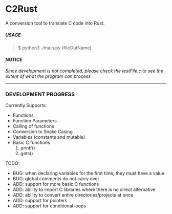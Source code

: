 # C2Rust
A conversion tool to translate C code into Rust.

##### USAGE
> $ python3 ./main.py <CFileIn> (fileOutName)

#### NOTICE
_Since development is not completed, please check the testFile.c to see the extent of what the program can process_

---

### DEVELOPMENT PROGRESS
Currently Supports:
* Functions
* Function Parameters
* Calling of functions
* Conversion to Snake Casing
* Variables (constants and mutable)
* Basic C functions
	1. printf()
	2. gets()

TODO:
* BUG: when declaring variables for the first time, they must have a value
* BUG: global comments do not carry over
* ADD: support for more basic C functions
* ADD: ability to import C libraries where there is no direct alternative
* ADD: ability to convert entire directories/projects at once
* ADD: support for pointers
* ADD: support for conditional loops